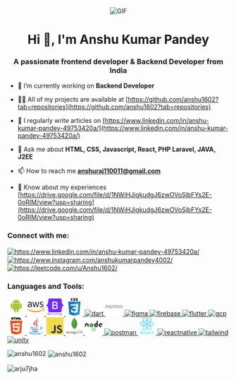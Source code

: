 <p align="center">
<img width="500" align="center" alt="GIF" src="https://i.giphy.com/media/v1.Y2lkPTc5MGI3NjExNGwya2JkZHpxeXhycDE2OTFpMzVqaGI0b3l5c3RpN3Z5cmJ4eTdoZyZlcD12MV9pbnRlcm5hbF9naWZfYnlfaWQmY3Q9Zw/f3iwJFOVOwuy7K6FFw/giphy.gif" />
 </p>
<h1 align="center">Hi 👋, I'm Anshu Kumar Pandey</h1>
<h3 align="center">A passionate frontend developer & Backend Developer from India</h3>

- 🔭 I’m currently working on **Backend Developer**

- 👨‍💻 All of my projects are available at [https://github.com/anshu1602?tab=repositories](https://github.com/anshu1602?tab=repositories)

- 📝 I regularly write articles on [https://www.linkedin.com/in/anshu-kumar-pandey-49753420a/](https://www.linkedin.com/in/anshu-kumar-pandey-49753420a/)

- 💬 Ask me about **HTML, CSS, Javascript, React, PHP Laravel, JAVA, J2EE**

- 📫 How to reach me **anshuraj110011@gmail.com**

- 📄 Know about my experiences [https://drive.google.com/file/d/1NWiHJigkudgJ6zwOVoSjbFYs2E-0oRIM/view?usp=sharing](https://drive.google.com/file/d/1NWiHJigkudgJ6zwOVoSjbFYs2E-0oRIM/view?usp=sharing)

<h3 align="left">Connect with me:</h3>
<p align="left">
<a href="https://www.linkedin.com/in/anshu-kumar-pandey-49753420a/" target="blank"><img align="center" src="https://raw.githubusercontent.com/anshu1602/github-profile-readme-generator/master/src/images/icons/Social/linked-in-alt.svg" alt="https://www.linkedin.com/in/anshu-kumar-pandey-49753420a/" height="30" width="40" /></a>
<a href="https://www.instagram.com/anshukumarpandey4002/" target="blank"><img align="center" src="https://raw.githubusercontent.com/anshu1602/github-profile-readme-generator/master/src/images/icons/Social/instagram.svg" alt="https://www.instagram.com/anshukumarpandey4002/" height="30" width="40" /></a>
<a href="https://leetcode.com/u/Anshu1602/" target="blank"><img align="center" src="https://raw.githubusercontent.com/anshu1602/github-profile-readme-generator/master/src/images/icons/Social/leet-code.svg" alt="https://leetcode.com/u/Anshu1602/" height="30" width="40" /></a>
</p>

<h3 align="left">Languages and Tools:</h3>
<p align="left"> <a href="https://developer.android.com" target="_blank" rel="noreferrer"> <img src="https://raw.githubusercontent.com/devicons/devicon/master/icons/android/android-original-wordmark.svg" alt="android" width="40" height="40"/> </a> <a href="https://aws.amazon.com" target="_blank" rel="noreferrer"> <img src="https://raw.githubusercontent.com/devicons/devicon/master/icons/amazonwebservices/amazonwebservices-original-wordmark.svg" alt="aws" width="40" height="40"/> </a> <a href="https://getbootstrap.com" target="_blank" rel="noreferrer"> <img src="https://raw.githubusercontent.com/devicons/devicon/master/icons/bootstrap/bootstrap-plain-wordmark.svg" alt="bootstrap" width="40" height="40"/> </a> <a href="https://www.w3schools.com/css/" target="_blank" rel="noreferrer"> <img src="https://raw.githubusercontent.com/devicons/devicon/master/icons/css3/css3-original-wordmark.svg" alt="css3" width="40" height="40"/> </a> <a href="https://dart.dev" target="_blank" rel="noreferrer"> <img src="https://www.vectorlogo.zone/logos/dartlang/dartlang-icon.svg" alt="dart" width="40" height="40"/> </a> <a href="https://expressjs.com" target="_blank" rel="noreferrer"> <img src="https://raw.githubusercontent.com/devicons/devicon/master/icons/express/express-original-wordmark.svg" alt="express" width="40" height="40"/> </a> <a href="https://www.figma.com/" target="_blank" rel="noreferrer"> <img src="https://www.vectorlogo.zone/logos/figma/figma-icon.svg" alt="figma" width="40" height="40"/> </a> <a href="https://firebase.google.com/" target="_blank" rel="noreferrer"> <img src="https://www.vectorlogo.zone/logos/firebase/firebase-icon.svg" alt="firebase" width="40" height="40"/> </a> <a href="https://flutter.dev" target="_blank" rel="noreferrer"> <img src="https://www.vectorlogo.zone/logos/flutterio/flutterio-icon.svg" alt="flutter" width="40" height="40"/> </a> <a href="https://cloud.google.com" target="_blank" rel="noreferrer"> <img src="https://www.vectorlogo.zone/logos/google_cloud/google_cloud-icon.svg" alt="gcp" width="40" height="40"/> </a> <a href="https://www.w3.org/html/" target="_blank" rel="noreferrer"> <img src="https://raw.githubusercontent.com/devicons/devicon/master/icons/html5/html5-original-wordmark.svg" alt="html5" width="40" height="40"/> </a> <a href="https://www.java.com" target="_blank" rel="noreferrer"> <img src="https://raw.githubusercontent.com/devicons/devicon/master/icons/java/java-original.svg" alt="java" width="40" height="40"/> </a> <a href="https://developer.mozilla.org/en-US/docs/Web/JavaScript" target="_blank" rel="noreferrer"> <img src="https://raw.githubusercontent.com/devicons/devicon/master/icons/javascript/javascript-original.svg" alt="javascript" width="40" height="40"/> </a> <a href="https://www.mongodb.com/" target="_blank" rel="noreferrer"> <img src="https://raw.githubusercontent.com/devicons/devicon/master/icons/mongodb/mongodb-original-wordmark.svg" alt="mongodb" width="40" height="40"/> </a> <a href="https://nodejs.org" target="_blank" rel="noreferrer"> <img src="https://raw.githubusercontent.com/devicons/devicon/master/icons/nodejs/nodejs-original-wordmark.svg" alt="nodejs" width="40" height="40"/> </a> <a href="https://postman.com" target="_blank" rel="noreferrer"> <img src="https://www.vectorlogo.zone/logos/getpostman/getpostman-icon.svg" alt="postman" width="40" height="40"/> </a> <a href="https://reactjs.org/" target="_blank" rel="noreferrer"> <img src="https://raw.githubusercontent.com/devicons/devicon/master/icons/react/react-original-wordmark.svg" alt="react" width="40" height="40"/> </a> <a href="https://reactnative.dev/" target="_blank" rel="noreferrer"> <img src="https://reactnative.dev/img/header_logo.svg" alt="reactnative" width="40" height="40"/> </a> <a href="https://tailwindcss.com/" target="_blank" rel="noreferrer"> <img src="https://www.vectorlogo.zone/logos/tailwindcss/tailwindcss-icon.svg" alt="tailwind" width="40" height="40"/> </a> <a href="https://unity.com/" target="_blank" rel="noreferrer"> <img src="https://www.vectorlogo.zone/logos/unity3d/unity3d-icon.svg" alt="unity" width="40" height="40"/> </a> </p>

<p><img align="left" src="https://github-readme-stats.vercel.app/api/top-langs?username=anshu1602&show_icons=true&locale=en&layout=compact" alt="anshu1602" /></p>

<p>&nbsp;<img align="center" src="https://github-readme-stats.vercel.app/api?username=anshu1602&show_icons=true&locale=en" alt="anshu1602" /></p>

<p><img align="center" src="https://github-readme-streak-stats.herokuapp.com/?user=arju7jha&" alt="arju7jha" /></p>
